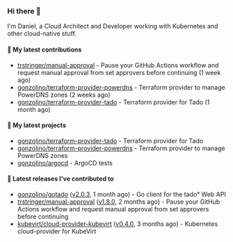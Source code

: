 ### Hi there 👋

I'm Daniel, a Cloud Architect and Developer working with Kubernetes and other cloud-native stuff.

#### 👷 My latest contributions

- [trstringer/manual-approval](https://github.com/trstringer/manual-approval) - Pause your GitHub Actions workflow and request manual approval from set approvers before continuing (1 week ago)
- [gonzolino/terraform-provider-powerdns](https://github.com/gonzolino/terraform-provider-powerdns) - Terraform provider to manage PowerDNS zones (2 weeks ago)
- [gonzolino/terraform-provider-tado](https://github.com/gonzolino/terraform-provider-tado) - Terraform provider for Tado (1 month ago)

#### 🌱 My latest projects

- [gonzolino/terraform-provider-tado](https://github.com/gonzolino/terraform-provider-tado) - Terraform provider for Tado
- [gonzolino/terraform-provider-powerdns](https://github.com/gonzolino/terraform-provider-powerdns) - Terraform provider to manage PowerDNS zones
- [gonzolino/argocd](https://github.com/gonzolino/argocd) - ArgoCD tests

#### 🔭 Latest releases I've contributed to

- [gonzolino/gotado](https://github.com/gonzolino/gotado) ([v2.0.3](https://github.com/gonzolino/gotado/releases/tag/v2.0.3), 1 month ago) - Go client for the tado° Web API
- [trstringer/manual-approval](https://github.com/trstringer/manual-approval) ([v1.8.0](https://github.com/trstringer/manual-approval/releases/tag/v1.8.0), 2 months ago) - Pause your GitHub Actions workflow and request manual approval from set approvers before continuing
- [kubevirt/cloud-provider-kubevirt](https://github.com/kubevirt/cloud-provider-kubevirt) ([v0.4.0](https://github.com/kubevirt/cloud-provider-kubevirt/releases/tag/v0.4.0), 3 months ago) - Kubernetes cloud-provider for KubeVirt

